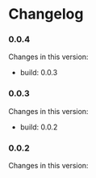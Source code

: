 # Changelog

### 0.0.4

Changes in this version:

* build: 0.0.3

### 0.0.3

Changes in this version:

* build: 0.0.2

### 0.0.2

Changes in this version:

